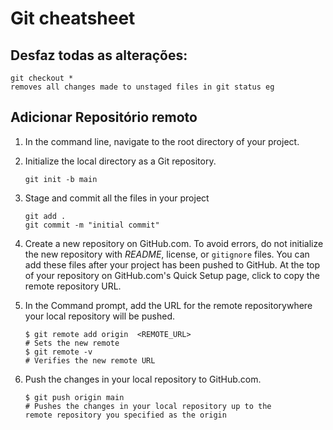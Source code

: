 # Git cheatsheet

## Desfaz todas as alterações:
```shell
git checkout * 
removes all changes made to unstaged files in git status eg
```

## Adicionar Repositório remoto
1. In the command line, navigate to the root directory of your project.
2. Initialize the local directory as a Git repository.
    ```shell
    git init -b main
    ```
    
3. Stage and commit all the files in your project
    ```shell
    git add . 
	git commit -m "initial commit"
    ```

4. Create a new repository on GitHub.com. To avoid errors, do not initialize the new repository with _README_, license, or `gitignore` files. You can add these files after your project has been pushed to GitHub. At the top of your repository on GitHub.com's Quick Setup page, click  to copy the remote repository URL.

5.  In the Command prompt, add the URL for the remote repositorywhere your local repository will be pushed.
    ```shell
    $ git remote add origin  <REMOTE_URL> 
    # Sets the new remote
    $ git remote -v
    # Verifies the new remote URL
    ```
    
6.  Push the changes in your local repository to GitHub.com.
    ```shell
    $ git push origin main
    # Pushes the changes in your local repository up to the
	remote repository you specified as the origin
    ```
